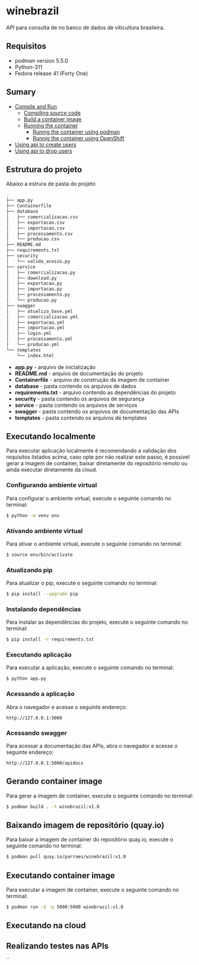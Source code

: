 # winebrazil
API para consulta de no banco de dados de viticultura brasileira.

## Requisitos
* podman version 5.5.0
* Python-311
* Fedora release 41 (Forty One)

## Sumary
* [Compile and Run](#compile-and-run)
    * [Compiling source code](#compiling-source-code)
    * [Build a container image](#build-a-container-image)
    * [Running the container](#running-the-container)
        * [Runnig the container using podman](#runnig-the-container-using-podman)
        * [Runnig the container using OpenShift](#runnig-the-container-using-openshift)
* [Using api to create users](#using-api-to-create-users)
* [Using api to drop users](#using-api-to-drop-users)

## Estrutura do projeto
Abaixo a estrura de pasta do projeto
```bash
.
├── app.py
├── Containerfile
├── database
│   ├── comercializacao.csv
│   ├── exportacao.csv
│   ├── importacao.csv
│   ├── processamento.csv
│   └── producao.csv
├── README.md
├── requirements.txt
├── security
│   └── valida_acesso.py
├── service
│   ├── comercializacao.py
│   ├── download.py
│   ├── exportacao.py
│   ├── importacao.py
│   ├── processamento.py
│   └── producao.py
├── swagger
│   ├── atualiza_base.yml
│   ├── comercializacao.yml
│   ├── exportacao.yml
│   ├── importacao.yml
│   ├── login.yml
│   ├── processamento.yml
│   └── producao.yml
└── templates
    └── index.html
```

* **app.py** - arquivo de inicialização
* **README.md** - arquivo de documentação do projeto
* **Containerfile** - arquivo de construção da imagem de container
* **database** - pasta contendo os arquivos de dados                
* **requirements.txt** - arquivo contendo as dependências do projeto
* **security** - pasta contendo os arquivos de segurança
* **service** - pasta contendo os arquivos de serviços
* **swagger** - pasta contendo os arquivos de documentação das APIs
* **templates** - pasta contendo os arquivos de templates

## Executando localmente

Para executar aplicação localmente é recomendando a validação dos requisitos listados acima, caso opte por não realizar este passo, é possível gerar a imagem de container, baixar diretamente do repositório remoto ou ainda executar diretamente da cloud.

### Configurando ambiente virtual

Para configurar o ambiente virtual, execute o seguinte comando no terminal:
```bash
$ python -m venv env
```

### Ativando ambiente virtual
Para ativar o ambiente virtual, execute o seguinte comando no terminal:
```bash
$ source env/bin/activate
```

### Atualizando pip
Para atualizar o pip, execute o seguinte comando no terminal:
```bash
$ pip install --upgrade pip
```

### Instalando dependências
Para instalar as dependências do projeto, execute o seguinte comando no terminal:
```bash
$ pip install -r requirements.txt
```
### Executando aplicação
Para executar a aplicação, execute o seguinte comando no terminal:
```bash
$ python app.py
```
### Acessando a aplicação
Abra o navegador e acesse o seguinte endereço:
```
http://127.0.0.1:5000
```

### Acessando swagger
Para acessar a documentação das APIs, abra o navegador e acesse o seguinte endereço:
```
http://127.0.0.1:5000/apidocs
```

## Gerando container image
Para gerar a imagem de container, execute o seguinte comando no terminal:
```bash
$ podman build . -t winebrazil:v1.0
```

## Baixando imagem de repositório (quay.io)
Para baixar a imagem de container do repositório quay.io, execute o seguinte comando no terminal:
```bash
$ podman pull quay.io/parraes/winebrazil:v1.0
```

## Executando container image
Para executar a imagem de container, execute o seguinte comando no terminal:
```bash
$ podman run -d -p 5000:5000 winebrazil:v1.0
```

## Executando na cloud

## Realizando testes nas APIs
``
